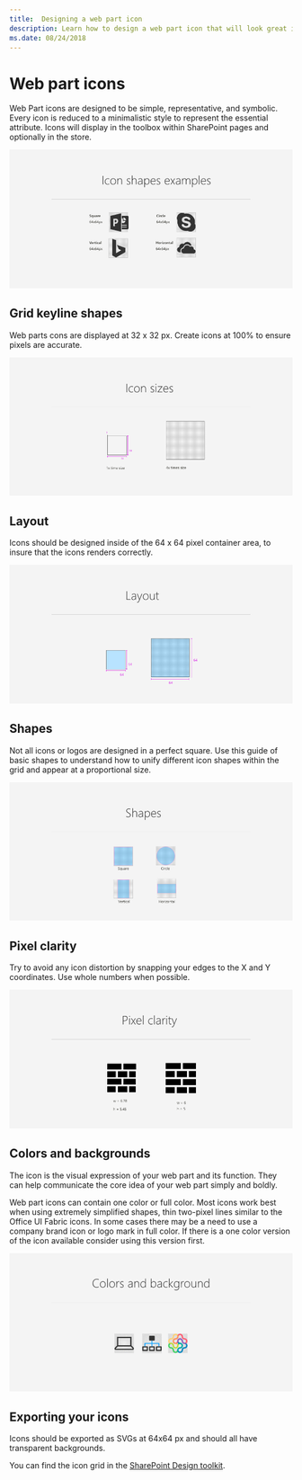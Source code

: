 ```yaml
---
title:  Designing a web part icon
description: Learn how to design a web part icon that will look great in SharePoint.
ms.date: 08/24/2018
---
```


# Web part icons

Web Part icons are designed to be simple, representative, and symbolic. Every icon is reduced to a minimalistic style to represent the essential attribute. Icons will display in the toolbox within SharePoint pages and optionally in the store.

![Icon examples](../images/01_Icons_examples.png)

## Grid keyline shapes

Web parts cons are displayed at 32 x 32 px. Create icons at 100% to ensure pixels are accurate. 

![Web part icon grid](../images/02_Icons_sizes.png)

## Layout

Icons should be designed inside of the 64 x 64 pixel container area, to insure that the icons renders correctly.

![Example grid for web part icons at 64px](../images/03_Icons_Layout.png)

## Shapes

Not all icons or logos are designed in a perfect square. Use this guide of basic shapes to understand how to unify different icon shapes within the grid and appear at a proportional size.

![Example of aligning icons that are differnt shapes within the grid](../images/04_Icons_shapes.png)


## Pixel clarity

Try to avoid any icon distortion by snapping your edges to the X and Y coordinates. Use whole numbers when possible. 

![Example of an icon that is not aligned to the pixel and one that is](../images/05_Icons_pixel_clarity.png)

## Colors and backgrounds

The icon is the visual expression of your web part and its function. They can help communicate the core idea of your web part simply and boldly.

Web part icons can contain one color or full color. Most icons work best when using extremely simplified shapes, thin two-pixel lines similar to the Office UI Fabric icons. In some cases there may be a need to use a company brand icon or logo mark in full color. If there is a one color version of the icon available consider using this version first.

![One color, two color and full color icon examples](../images/06_Icons_colors.png)

## Exporting your icons

Icons should be exported as SVGs at 64x64 px and should all have transparent backgrounds.

You can find the icon grid in the [SharePoint Design toolkit](https://developer.microsoft.com/en-us/fabric#/resources).

